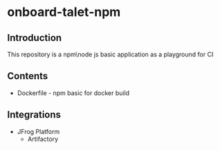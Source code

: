 # onboard-talet-npm

## Introduction

This repository is a npm\node js basic application as a playground for CI

## Contents

* Dockerfile - npm basic for docker build

## Integrations

* JFrog Platform
    * Artifactory